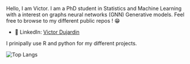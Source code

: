 Hello, I am Victor. I am a PhD student in Statistics and Machine Learning with a interest on graphs neural networks (GNN) Generative models. Feel free to browse to my different public repos ! 😁

- 🔗 LinkedIn: [Victor Dujardin](https://www.linkedin.com/in/victor--dujardin/)

I prinipally use R and python for my different projects.

![Top Langs](https://github-readme-stats.vercel.app/api/top-langs/?username=victordujardin&layout=compact&theme=radical)

<!--
**victordujardin/victordujardin** is a ✨ _special_ ✨ repository because its `README.md` (this file) appears on your GitHub profile.

Here are some ideas to get you started:

- 🔭 I’m currently working on ...
- 🌱 I’m currently learning ...
- 👯 I’m looking to collaborate on ...
- 🤔 I’m looking for help with ...
- 💬 Ask me about ...
- 📫 How to reach me: ...
- 😄 Pronouns: ...
- ⚡ Fun fact: ...
  -->
